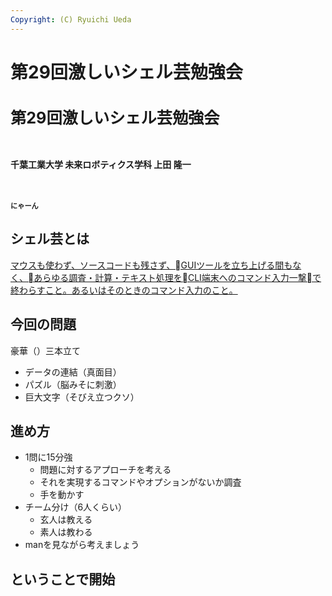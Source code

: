 ```yaml
---
Copyright: (C) Ryuichi Ueda
---
```



# 第29回激しいシェル芸勉強会
<h1 style="font-size: 180%;">第29回激しいシェル芸勉強会</h1>
&nbsp;

<strong>千葉工業大学 未来ロボティクス学科 上田 隆一</strong>
<p>　</p>
<p><strong style="font-size: 80%;">にゃーん</strong></p>

<!--nextpage-->

<h2>シェル芸とは</h2>
<a href="/?page=01434" target="_blank" rel="noopener noreferrer">マウスも使わず、ソースコードも残さず、GUIツールを立ち上げる間もなく、あらゆる調査・計算・テキスト処理をCLI端末へのコマンド入力一撃で終わらすこと。あるいはそのときのコマンド入力のこと。</a>

<!--nextpage-->
<h2>今回の問題</h2>
豪華（）三本立て
<ul>
 	<li>データの連結（真面目）</li>
	<li>パズル（脳みそに刺激）</li>
	<li>巨大文字（そびえ立つクソ）</li>
</ul>

<!--nextpage-->
<h2>進め方</h2>
<ul>
 	<li>1問に15分強
<ul>
 	<li>問題に対するアプローチを考える</li>
 	<li>それを実現するコマンドやオプションがないか調査</li>
 	<li>手を動かす</li>
</ul>
</li>
 	<li>チーム分け（6人くらい）
<ul>
 	<li>玄人は教える</li>
 	<li>素人は教わる</li>
</ul>
</li>
 	<li>manを見ながら考えましょう</li>
</ul>
<!--nextpage-->
<h2>ということで開始</h2>
